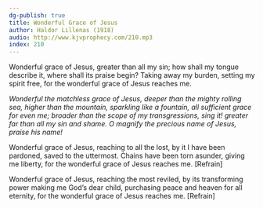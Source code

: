```yaml
---
dg-publish: true
title: Wonderful Grace of Jesus
author: Haldor Lillenas (1918)
audio: http://www.kjvprophecy.com/210.mp3
index: 210
---
```


Wonderful grace of Jesus,
greater than all my sin;
how shall my tongue describe it,
where shall its praise begin?
Taking away my burden,
setting my spirit free,
for the wonderful grace of Jesus reaches me.

*Wonderful the matchless grace of Jesus,
deeper than the mighty rolling sea,
higher than the mountain, sparkling like a fountain,
all sufficient grace for even me;
broader than the scope of my transgressions, sing it!
greater far than all my sin and shame.
O magnify the precious name of Jesus, praise his name!*

Wonderful grace of Jesus,
reaching to all the lost,
by it I have been pardoned,
saved to the uttermost.
Chains have been torn asunder,
giving me liberty,
for the wonderful grace of Jesus reaches me. [Refrain]

Wonderful grace of Jesus,
reaching the most reviled,
by its transforming power
making me God’s dear child,
purchasing peace and heaven
for all eternity,
for the wonderful grace of Jesus reaches me. [Refrain]